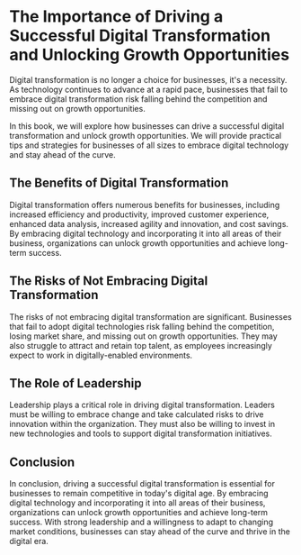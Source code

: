 The Importance of Driving a Successful Digital Transformation and Unlocking Growth Opportunities
=========================================================================================================================

Digital transformation is no longer a choice for businesses, it's a necessity. As technology continues to advance at a rapid pace, businesses that fail to embrace digital transformation risk falling behind the competition and missing out on growth opportunities.

In this book, we will explore how businesses can drive a successful digital transformation and unlock growth opportunities. We will provide practical tips and strategies for businesses of all sizes to embrace digital technology and stay ahead of the curve.

The Benefits of Digital Transformation
--------------------------------------

Digital transformation offers numerous benefits for businesses, including increased efficiency and productivity, improved customer experience, enhanced data analysis, increased agility and innovation, and cost savings. By embracing digital technology and incorporating it into all areas of their business, organizations can unlock growth opportunities and achieve long-term success.

The Risks of Not Embracing Digital Transformation
-------------------------------------------------

The risks of not embracing digital transformation are significant. Businesses that fail to adopt digital technologies risk falling behind the competition, losing market share, and missing out on growth opportunities. They may also struggle to attract and retain top talent, as employees increasingly expect to work in digitally-enabled environments.

The Role of Leadership
----------------------

Leadership plays a critical role in driving digital transformation. Leaders must be willing to embrace change and take calculated risks to drive innovation within the organization. They must also be willing to invest in new technologies and tools to support digital transformation initiatives.

Conclusion
----------

In conclusion, driving a successful digital transformation is essential for businesses to remain competitive in today's digital age. By embracing digital technology and incorporating it into all areas of their business, organizations can unlock growth opportunities and achieve long-term success. With strong leadership and a willingness to adapt to changing market conditions, businesses can stay ahead of the curve and thrive in the digital era.
